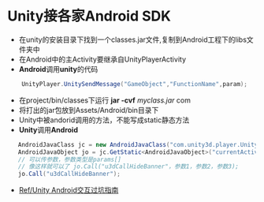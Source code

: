 # Unity接各家Android SDK
- 在unity的安装目录下找到一个classes.jar文件,复制到Android工程下的libs文件夹中
- 在Android中的主Activity要继承自UnityPlayerActivity
- **Android**调用**unity**的代码

```C#  
	UnityPlayer.UnitySendMessage("GameObject","FunctionName",param);
```

- 在project/bin/classes下运行 **jar -cvf** *myclass.jar* com
- 将打出的jar包放到Assets/Android/bin目录下
- Unity中被andorid调用的方法，不能写成static静态方法
- **Unity**调用**Android**

```C#
   AndroidJavaClass jc = new AndroidJavaClass("com.unity3d.player.UnityPlayer");
   AndroidJavaObject jo = jc.GetStatic<AndroidJavaObject>("currentActivity");
   // 可以传参数，参数类型是params[]
   // 像这样就可以了 jo.Call("u3dCallHideBanner"，参数1，参数2，参数3);
   jo.Call("u3dCallHideBanner");
```

- [Ref/Unity Android交互过坑指南](http://www.cnblogs.com/coldcode/p/4763359.html)


